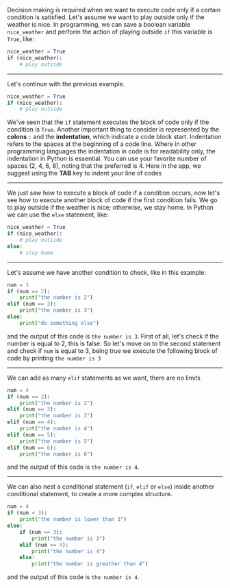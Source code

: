 Decision making is required when we want to execute code only if a certain condition is satisfied.
Let's assume we want to play outside only if the weather is nice.
In programming, we can save a boolean variable `nice_weather` and perform the action of playing outside `if` this variable is `True`, like:
```python
nice_weather = True
if (nice_weather):
    # play outside
```

---

Let's continue with the previous example.
```python
nice_weather = True
if (nice_weather):
    # play outside
```
We've seen that the `if` statement executes the block of code only if the condition is `True`.
Another important thing to consider is represented by the **colons** `:` and the **indentation**, which indicate a code block start.
Indentation refers to the spaces at the beginning of a code line.
Where in other programming languages the indentation in code is for readability only, the indentation in Python is essential.
You can use your favorite number of spaces (2, 4, 6, 8), noting that the preferred is 4.
Here in the app, we suggest using the **TAB** key to indent your line of codes

---

We just saw how to execute a block of code if a condition occurs, now let's see how to execute another block of code if the first condition fails.
We go to play outside if the weather is nice; otherwise, we stay home.
In Python we can use the `else` statement, like:
```python
nice_weather = True
if (nice_weather):
    # play outside
else:
    # stay home
```

---

Let's assume we have another condition to check, like in this example:
```python
num = 3
if (num == 2):
    print("the number is 2")
elif (num == 3):
    print("the number is 3")
else:
    print("do something else")
```
and the output of this code is `the number is 3`.
First of all, let's check if the number is equal to 2, this is false.
So let's move on to the second statement and check if `num` is equal to 3, being true we execute the following block of code by printing `the number is 3`

---

We can add as many `elif` statements as we want, there are no limits
```python
num = 4
if (num == 2):
    print("the number is 2")
elif (num == 3):
    print("the number is 3")
elif (num == 4):
    print("the number is 4")
elif (num == 5):
    print("the number is 5")
elif (num == 6):
    print("the number is 6")
```
and the output of this code is `the number is 4`.

---

We can also nest a conditional statement (`if`, `elif` or `else`) inside another conditional statement, to create a more complex structure.
```python
num = 4
if (num < 3):
    print("the number is lower than 3")
else:
    if (num == 3):
        print("the number is 3")
    elif (num == 4):
        print("the number is 4")
    else:
        print("the number is greather than 4")
```
and the output of this code is `the number is 4`.
